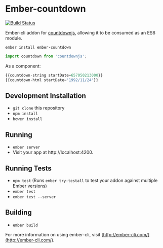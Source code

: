 # Ember-countdown
[![Build Status](https://travis-ci.org/andyklimczak/ember-countdown.svg?branch=master)](https://travis-ci.org/andyklimczak/ember-countdown)

Ember-cli addon for [countdownjs](https://github.com/mckamey/countdownjs), allowing it to be consumed as an ES6 module.

```shell
ember install ember-countdown
```
```javascript
import countdown from 'countdownjs';
```

As a component:
```javascript
{{countdown-string startDate=657050213000}}
{{countdown-html startDate='1992/11/24'}}
```

## Development Installation

* `git clone` this repository
* `npm install`
* `bower install`

## Running

* `ember server`
* Visit your app at http://localhost:4200.

## Running Tests

* `npm test` (Runs `ember try:testall` to test your addon against multiple Ember versions)
* `ember test`
* `ember test --server`

## Building

* `ember build`

For more information on using ember-cli, visit [http://ember-cli.com/](http://ember-cli.com/).
